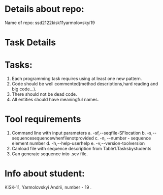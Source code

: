 # Details about repo:
Name of repo: ssd2122kisk11yarmolovskyi19
# Task Details

  # Tasks:
  1. Each programming task requires using at least one new pattern.
  2. Code should be well commented(method descriptions,hard reading and big
  code...).
  3. There should not be dead code.
  4. All entities should have meaningful names.
  
  # Tool requirements
  1. Command line with input parameters
    a. -sf,--seqfile-SFlocation
    b. -s,--sequencesequencewhenfilenotprovided
    c. -n, --number - sequence element number
    d. -h,--help-userhelp
    e. -v,--version-toolversion
  2. Canload file with sequence description from Table1.Tasksbystudents 
  3. Can generate sequence into .scv file.

# Info about student:
KISK-11, Yarmolovskyi Andrii, number - 19 .
# 
